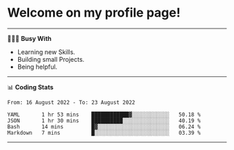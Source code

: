 # Welcome on my profile page!
<!-- print(("dralla"[::-1]+"s").capitalize()) -->

---
👨🏻‍💻 **Busy With**
* Learning new Skills.
* Building small Projects.
* Being helpful.

---
📊 **Coding Stats**
<!--START_SECTION:waka-->

```text
From: 16 August 2022 - To: 23 August 2022

YAML       1 hr 53 mins    ████████████▓░░░░░░░░░░░░   50.18 %
JSON       1 hr 30 mins    ██████████░░░░░░░░░░░░░░░   40.19 %
Bash       14 mins         █▓░░░░░░░░░░░░░░░░░░░░░░░   06.24 %
Markdown   7 mins          █░░░░░░░░░░░░░░░░░░░░░░░░   03.39 %
```

<!--END_SECTION:waka-->
---
